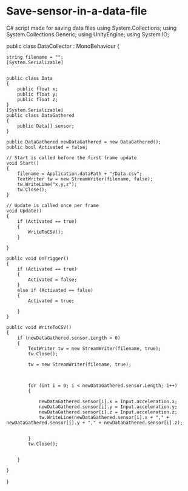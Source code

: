 # Save-sensor-in-a-data-file
C# script made for saving data files
using System.Collections;
using System.Collections.Generic;
using UnityEngine;
using System.IO;

public class DataCollector : MonoBehaviour
{
    
    string filename = "";
    [System.Serializable]


    public class Data
    {
        public float x;
        public float y;
        public float z;
    }
    [System.Serializable]
    public class DataGathered
    {
        public Data[] sensor;
    }

    public DataGathered newDataGathered = new DataGathered();
    public bool Activated = false;

    // Start is called before the first frame update
    void Start()
    {
        filename = Application.dataPath + "/Data.csv";
        TextWriter tw = new StreamWriter(filename, false);
        tw.WriteLine("x,y,z");
        tw.Close();
    }

    // Update is called once per frame
    void Update()
    {
        if (Activated == true)
        {
            WriteToCSV();
        }

    }

    public void OnTrigger()
    {
        if (Activated == true)
        {
            Activated = false;
        }
        else if (Activated == false)
        {
            Activated = true;

        }
    }

    public void WriteToCSV()
    {
        if (newDataGathered.sensor.Length > 0)
        {
            TextWriter tw = new StreamWriter(filename, true);
            tw.Close();

            tw = new StreamWriter(filename, true);



            for (int i = 0; i < newDataGathered.sensor.Length; i++)
            {

                newDataGathered.sensor[i].x = Input.acceleration.x;
                newDataGathered.sensor[i].y = Input.acceleration.y;
                newDataGathered.sensor[i].z = Input.acceleration.z;
                tw.WriteLine(newDataGathered.sensor[i].x + "," + newDataGathered.sensor[i].y + "," + newDataGathered.sensor[i].z);


            }
            tw.Close();

       
        }

    }
}
